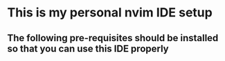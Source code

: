 # This is my personal nvim IDE setup

## The following pre-requisites should be installed so that you can use this IDE properly
